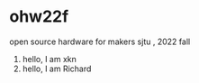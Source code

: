 # ohw22f
open source hardware for makers  sjtu , 2022 fall

1. hello, I am xkn
2. hello, I am Richard
